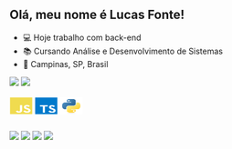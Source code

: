 ## Olá, meu nome é Lucas Fonte!

- 💻 Hoje trabalho com back-end
- 📚 Cursando Análise e Desenvolvimento de Sistemas
- 📌 Campinas, SP, Brasil

<div>
  <img height="180em" src="https://github-readme-stats.vercel.app/api?username=lucasfontebr&show_icons=true&theme=dark&include_all_commits=true&count_private=true"/>
  <img height="180em" src="https://github-readme-stats.vercel.app/api/top-langs/?username=lucasfontebr&layout=compact&langs_count=16&theme=dark"/>
</div>
  
<div style="display: inline_block"><br>
  <img align="center" alt="Lucas-Js" height="30" width="40" src="https://raw.githubusercontent.com/devicons/devicon/master/icons/javascript/javascript-plain.svg">
  <img align="center" alt="Lucas-Ts" height="30" width="40" src="https://raw.githubusercontent.com/devicons/devicon/master/icons/typescript/typescript-plain.svg">
  <img align="center" alt="Lucas-Python" height="30" width="40" src="https://raw.githubusercontent.com/devicons/devicon/master/icons/python/python-original.svg">
</div>
  
##
  
<div>
  <a href="https://www.reddit.com/user/LucasFonteBR" target="_blank"><img src="https://img.shields.io/badge/-Reddit-orange?style=for-the-badge&logo=reddit&logoColor=white" target="_blank"></a>
  <a href="https://twitter.com/lucasfontebr" target="_blank"><img src="https://img.shields.io/badge/-twitter-purple?style=for-the-badge&logo=twitter&logoColor=white" target="_blank"></a>
  <a href="https://www.instagram.com/lucasfontebr/" target="_blank"><img src="https://img.shields.io/badge/-Instagram-%23E4405F?style=for-the-badge&logo=instagram&logoColor=white" target="_blank"></a>
  <a href="https://www.linkedin.com/in/lucasfontebr/" target="_blank"><img src="https://img.shields.io/badge/-LinkedIn-%230077B5?style=for-the-badge&logo=linkedin&logoColor=white" target="_blank"></a>
</div>
